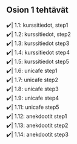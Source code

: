 ## Osion 1 tehtävät

✔️| 1.1: kurssitiedot, step1 </br>
✔️| 1.2: kurssitiedot, step2 </br>
✔️| 1.3: kurssitiedot step3  </br>
✔️| 1.4: kurssitiedot step4 </br>
✔️| 1.5: kurssitiedot step5  </br>
✔️| 1.6: unicafe step1  </br>
✔️| 1.7: unicafe step2  </br>
✔️| 1.8: unicafe step3  </br>
✔️| 1.9: unicafe step4  </br>
✔️| 1.11: unicafe step5  </br>
✔️| 1.12: anekdootit step1  </br>
✔️| 1.13: anekdootit step2  </br>
✔️| 1.14: anekdootit step3  </br>


